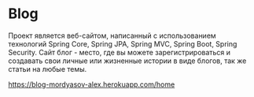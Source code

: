# Blog

Проект является веб-сайтом, написанный с использованием технологий Spring Core, Spring JPA, Spring MVC, Spring Boot, Spring Security.
Сайт блог - место, где вы можете зарегистрироваться и создавать свои личные или жизненные истории в виде блогов, так же статьи на любые темы.

https://blog-mordyasov-alex.herokuapp.com/home